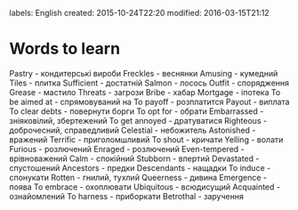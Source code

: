 labels: English
created: 2015-10-24T22:20
modified: 2016-03-15T21:12

# Words to learn

Pastry - кондитерські вироби
Freckles - веснянки
Amusing - кумедний
Tiles - плитка
Sufficient - достатній
Salmon - лосось
Outfit - спорядження
Grease - мастило
Threats - загрози
Bribe - хабар
Mortgage - іпотека
To be aimed at - спрямовуваний на
To payoff - розплатится
Payout - виплата
To clear debts - повернути борги
To opt for - обрати
Embarrassed - зніяковілий, збертежений
To get annoyed - дратуватися
Righteous - доброчесний, справедливий
Celestial - небожитель
Astonished - вражений
Terrific - приголомшливий
To shout - кричати
Yelling - волати
Furious - розлючений
Enraged - розлючений
Even-tempered - врівноважений
Calm - спокійний
Stubborn - впертий
Devastated - спустошений
Ancestors - предки
Descendants - нащадки
To induce - спонукати
Rotten - гнилий, тухлий
Queerness - дивина
Emergence - поява
To embrace - охоплювати
Ubiquitous - всюдисущий
Acquainted - ознайомлений
To harness - приборкати
Betrothal - заручення
